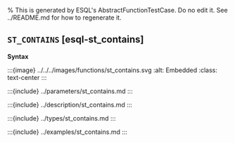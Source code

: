 % This is generated by ESQL's AbstractFunctionTestCase. Do no edit it. See ../README.md for how to regenerate it.

## `ST_CONTAINS` [esql-st_contains]

**Syntax**

:::{image} ../../../images/functions/st_contains.svg
:alt: Embedded
:class: text-center
:::


:::{include} ../parameters/st_contains.md
:::

:::{include} ../description/st_contains.md
:::

:::{include} ../types/st_contains.md
:::

:::{include} ../examples/st_contains.md
:::
